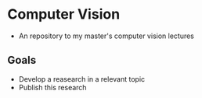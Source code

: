 # Computer Vision
- An repository to my master's computer vision lectures

## Goals

- Develop a reasearch in a relevant topic
- Publish this research

